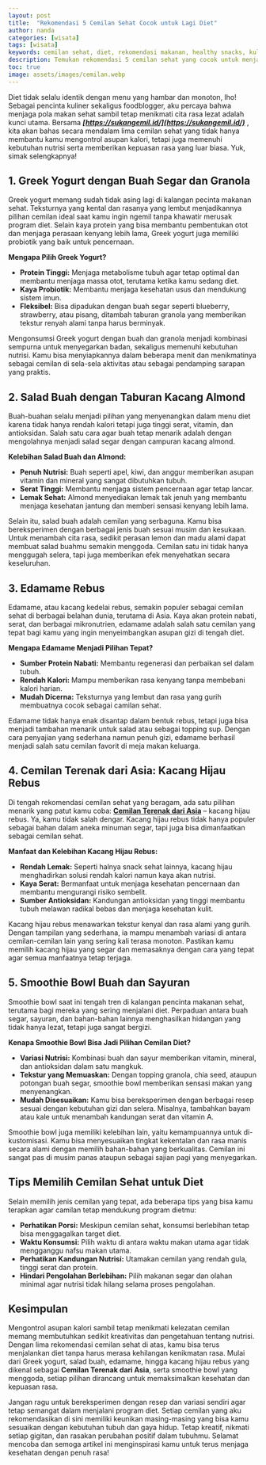 ```yaml
---
layout: post
title:  "Rekomendasi 5 Cemilan Sehat Cocok untuk Lagi Diet"
author: nanda
categories: [wisata]
tags: [wisata]
keywords: cemilan sehat, diet, rekomendasi makanan, healthy snacks, kuliner, food blog
description: Temukan rekomendasi 5 cemilan sehat yang cocok untuk menjalani program diet. Artikel mendalam ini akan memandu kamu memilih cemilan lezat sekaligus bergizi agar diet semakin menyenangkan.
toc: true
image: assets/images/cemilan.webp
---
```

Diet tidak selalu identik dengan menu yang hambar dan monoton, lho! Sebagai pencinta kuliner sekaligus foodblogger, aku percaya bahwa menjaga pola makan sehat sambil tetap menikmati cita rasa lezat adalah kunci utama. Bersama ***[https://sukangemil.id/](https://sukangemil.id/)*** , kita akan bahas secara mendalam lima cemilan sehat yang tidak hanya membantu kamu mengontrol asupan kalori, tetapi juga memenuhi kebutuhan nutrisi serta memberikan kepuasan rasa yang luar biasa. Yuk, simak selengkapnya!

## 1. Greek Yogurt dengan Buah Segar dan Granola

Greek yogurt memang sudah tidak asing lagi di kalangan pecinta makanan sehat. Teksturnya yang kental dan rasanya yang lembut menjadikannya pilihan cemilan ideal saat kamu ingin ngemil tanpa khawatir merusak program diet. Selain kaya protein yang bisa membantu pembentukan otot dan menjaga perasaan kenyang lebih lama, Greek yogurt juga memiliki probiotik yang baik untuk pencernaan.

**Mengapa Pilih Greek Yogurt?**  
- **Protein Tinggi:** Menjaga metabolisme tubuh agar tetap optimal dan membantu menjaga massa otot, terutama ketika kamu sedang diet.
- **Kaya Probiotik:** Membantu menjaga kesehatan usus dan mendukung sistem imun.
- **Fleksibel:** Bisa dipadukan dengan buah segar seperti blueberry, strawberry, atau pisang, ditambah taburan granola yang memberikan tekstur renyah alami tanpa harus berminyak.

Mengonsumsi Greek yogurt dengan buah dan granola menjadi kombinasi sempurna untuk menyegarkan badan, sekaligus memenuhi kebutuhan nutrisi. Kamu bisa menyiapkannya dalam beberapa menit dan menikmatinya sebagai cemilan di sela-sela aktivitas atau sebagai pendamping sarapan yang praktis.

## 2. Salad Buah dengan Taburan Kacang Almond

Buah-buahan selalu menjadi pilihan yang menyenangkan dalam menu diet karena tidak hanya rendah kalori tetapi juga tinggi serat, vitamin, dan antioksidan. Salah satu cara agar buah tetap menarik adalah dengan mengolahnya menjadi salad segar dengan campuran kacang almond. 

**Kelebihan Salad Buah dan Almond:**  
- **Penuh Nutrisi:** Buah seperti apel, kiwi, dan anggur memberikan asupan vitamin dan mineral yang sangat dibutuhkan tubuh.
- **Serat Tinggi:** Membantu menjaga sistem pencernaan agar tetap lancar.
- **Lemak Sehat:** Almond menyediakan lemak tak jenuh yang membantu menjaga kesehatan jantung dan memberi sensasi kenyang lebih lama.

Selain itu, salad buah adalah cemilan yang serbaguna. Kamu bisa bereksperimen dengan berbagai jenis buah sesuai musim dan kesukaan. Untuk menambah cita rasa, sedikit perasan lemon dan madu alami dapat membuat salad buahmu semakin menggoda. Cemilan satu ini tidak hanya menggugah selera, tapi juga memberikan efek menyehatkan secara keseluruhan.

## 3. Edamame Rebus

Edamame, atau kacang kedelai rebus, semakin populer sebagai cemilan sehat di berbagai belahan dunia, terutama di Asia. Kaya akan protein nabati, serat, dan berbagai mikronutrien, edamame adalah salah satu cemilan yang tepat bagi kamu yang ingin menyeimbangkan asupan gizi di tengah diet.

**Mengapa Edamame Menjadi Pilihan Tepat?**  
- **Sumber Protein Nabati:** Membantu regenerasi dan perbaikan sel dalam tubuh.
- **Rendah Kalori:** Mampu memberikan rasa kenyang tanpa membebani kalori harian.
- **Mudah Dicerna:** Teksturnya yang lembut dan rasa yang gurih membuatnya cocok sebagai camilan sehat.

Edamame tidak hanya enak disantap dalam bentuk rebus, tetapi juga bisa menjadi tambahan menarik untuk salad atau sebagai topping sup. Dengan cara penyajian yang sederhana namun penuh gizi, edamame berhasil menjadi salah satu cemilan favorit di meja makan keluarga.

## 4. Cemilan Terenak dari Asia: Kacang Hijau Rebus

Di tengah rekomendasi cemilan sehat yang beragam, ada satu pilihan menarik yang patut kamu coba: **[Cemilan Terenak dari Asia](https://sukangemil.id/informasi/cemilan-terenak-dari-asia-cita-rasa-yang-membuat-ketagihan/)** – kacang hijau rebus. Ya, kamu tidak salah dengar. Kacang hijau rebus tidak hanya populer sebagai bahan dalam aneka minuman segar, tapi juga bisa dimanfaatkan sebagai cemilan sehat. 

**Manfaat dan Kelebihan Kacang Hijau Rebus:**  
- **Rendah Lemak:** Seperti halnya snack sehat lainnya, kacang hijau menghadirkan solusi rendah kalori namun kaya akan nutrisi.
- **Kaya Serat:** Bermanfaat untuk menjaga kesehatan pencernaan dan membantu mengurangi risiko sembelit.
- **Sumber Antioksidan:** Kandungan antioksidan yang tinggi membantu tubuh melawan radikal bebas dan menjaga kesehatan kulit.

Kacang hijau rebus menawarkan tekstur kenyal dan rasa alami yang gurih. Dengan tampilan yang sederhana, ia mampu menambah variasi di antara cemilan-cemilan lain yang sering kali terasa monoton. Pastikan kamu memilih kacang hijau yang segar dan memasaknya dengan cara yang tepat agar semua manfaatnya tetap terjaga.

## 5. Smoothie Bowl Buah dan Sayuran

Smoothie bowl saat ini tengah tren di kalangan pencinta makanan sehat, terutama bagi mereka yang sering menjalani diet. Perpaduan antara buah segar, sayuran, dan bahan-bahan lainnya menghasilkan hidangan yang tidak hanya lezat, tetapi juga sangat bergizi. 

**Kenapa Smoothie Bowl Bisa Jadi Pilihan Cemilan Diet?**  
- **Variasi Nutrisi:** Kombinasi buah dan sayur memberikan vitamin, mineral, dan antioksidan dalam satu mangkuk.
- **Tekstur yang Memuaskan:** Dengan topping granola, chia seed, ataupun potongan buah segar, smoothie bowl memberikan sensasi makan yang menyenangkan.
- **Mudah Disesuaikan:** Kamu bisa bereksperimen dengan berbagai resep sesuai dengan kebutuhan gizi dan selera. Misalnya, tambahkan bayam atau kale untuk menambah kandungan serat dan vitamin A.

Smoothie bowl juga memiliki kelebihan lain, yaitu kemampuannya untuk di-kustomisasi. Kamu bisa menyesuaikan tingkat kekentalan dan rasa manis secara alami dengan memilih bahan-bahan yang berkualitas. Cemilan ini sangat pas di musim panas ataupun sebagai sajian pagi yang menyegarkan.

## Tips Memilih Cemilan Sehat untuk Diet

Selain memilih jenis cemilan yang tepat, ada beberapa tips yang bisa kamu terapkan agar camilan tetap mendukung program dietmu:

- **Perhatikan Porsi:** Meskipun cemilan sehat, konsumsi berlebihan tetap bisa menggagalkan target diet.
- **Waktu Konsumsi:** Pilih waktu di antara waktu makan utama agar tidak mengganggu nafsu makan utama.
- **Perhatikan Kandungan Nutrisi:** Utamakan cemilan yang rendah gula, tinggi serat dan protein.
- **Hindari Pengolahan Berlebihan:** Pilih makanan segar dan olahan minimal agar nutrisi tidak hilang selama proses pengolahan.

## Kesimpulan

Mengontrol asupan kalori sambil tetap menikmati kelezatan cemilan memang membutuhkan sedikit kreativitas dan pengetahuan tentang nutrisi. Dengan lima rekomendasi cemilan sehat di atas, kamu bisa terus menjalankan diet tanpa harus merasa kehilangan kenikmatan rasa. Mulai dari Greek yogurt, salad buah, edamame, hingga kacang hijau rebus yang dikenal sebagai **Cemilan Terenak dari Asia**, serta smoothie bowl yang menggoda, setiap pilihan dirancang untuk memaksimalkan kesehatan dan kepuasan rasa.

Jangan ragu untuk bereksperimen dengan resep dan variasi sendiri agar tetap semangat dalam menjalani program diet. Setiap cemilan yang aku rekomendasikan di sini memiliki keunikan masing-masing yang bisa kamu sesuaikan dengan kebutuhan tubuh dan gaya hidup. Tetap kreatif, nikmati setiap gigitan, dan rasakan perubahan positif dalam tubuhmu. Selamat mencoba dan semoga artikel ini menginspirasi kamu untuk terus menjaga kesehatan dengan penuh rasa!


